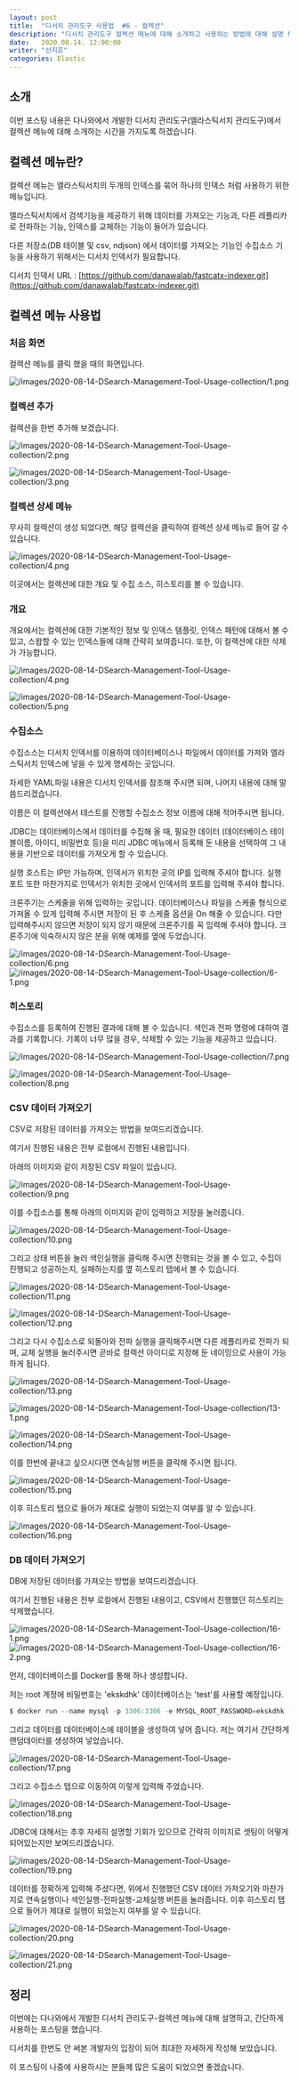 ```yaml
---
layout: post
title:  "디서치 관리도구 사용법  #6 - 컬렉션"
description: "디서치 관리도구 컬렉션 메뉴에 대해 소개하고 사용하는 방법에 대해 설명 하도록 하겠습니다." 
date:   2020.08.14. 12:00:00
writer: "선지호"  
categories: Elastic 
---
```


## 소개

이번 포스팅 내용은 다나와에서 개발한 디서치 관리도구(엘라스틱서치 관리도구)에서 컬렉션 메뉴에 대해 소개하는 시간을 가지도록 하겠습니다.

## 컬렉션 메뉴란?

컬렉션 메뉴는 엘라스틱서치의 두개의 인덱스를 묶어 하나의 인덱스 처럼 사용하기 위한 메뉴입니다.

엘라스틱서치에서 검색기능을 제공하기 위해 데이터를 가져오는 기능과, 다른 레플리카로 전파하는 기능, 인덱스를 교체하는 기능이 들어가 있습니다.

다른 저장소(DB 테이블 및 csv, ndjson) 에서 데이터를 가져오는 기능인 수집소스 기능을 사용하기 위해서는 디서치 인덱서가 필요합니다.

디서치 인덱서 URL : [https://github.com/danawalab/fastcatx-indexer.git](https://github.com/danawalab/fastcatx-indexer.git)

## 컬렉션 메뉴 사용법 

### 처음 화면

컬렉션 메뉴를 클릭 했을 때의 화면입니다.

![/images/2020-08-14-DSearch-Management-Tool-Usage-collection/1.png](/images/2020-08-14-DSearch-Management-Tool-Usage-collection/1.png)


### 컬렉션 추가 

컬렉션을 한번 추가해 보겠습니다.

![/images/2020-08-14-DSearch-Management-Tool-Usage-collection/2.png](/images/2020-08-14-DSearch-Management-Tool-Usage-collection/2.png)

![/images/2020-08-14-DSearch-Management-Tool-Usage-collection/3.png](/images/2020-08-14-DSearch-Management-Tool-Usage-collection/3.png)

### 컬렉션 상세 메뉴

무사히 컬렉션이 생성 되었다면, 해당 컬렉션을 클릭하여 컬렉션 상세 메뉴로 들어 갈 수 있습니다.

![/images/2020-08-14-DSearch-Management-Tool-Usage-collection/4.png](/images/2020-08-14-DSearch-Management-Tool-Usage-collection/4.png)

이곳에서는 컬렉션에 대한 개요 및 수집 소스, 히스토리를 볼 수 있습니다.

### 개요

개요에서는 컬렉션에 대한 기본적인 정보 및 인덱스 템플릿, 인덱스 패턴에 대해서 볼 수 있고, 스왑할 수 있는 인덱스들에 대해 간략히 보여줍니다.
또한, 이 컬렉션에 대한 삭제가 가능합니다.

![/images/2020-08-14-DSearch-Management-Tool-Usage-collection/4.png](/images/2020-08-14-DSearch-Management-Tool-Usage-collection/4.png)

![/images/2020-08-14-DSearch-Management-Tool-Usage-collection/5.png](/images/2020-08-14-DSearch-Management-Tool-Usage-collection/5.png)


### 수집소스

수집소스는 디서치 인덱서를 이용하여 데이터베이스나 파일에서 데이터를 가져와 엘라스틱서치 인덱스에 넣을 수 있게 명세하는 곳입니다.

자세한 YAML파일 내용은 디서치 인덱서를 참조해 주시면 되며, 나머지 내용에 대해 말씀드리겠습니다.

이름은 이 컬렉션에서 테스트를 진행할 수집소스 정보 이름에 대해 적어주시면 됩니다.

JDBC는 데이터베이스에서 데이터를 수집해 올 때, 필요한 데이터 (데이터베이스 테이블이름, 아이디, 비밀번호 등)을 미리 JDBC 메뉴에서 등록해 둔 내용을 선택하여 그 내용을 기반으로 데이터를 가져오게 할 수 있습니다.

실행 호스트는 IP만 가능하며, 인덱서가 위치한 곳의 IP를 입력해 주셔야 합니다.
실행 포트 또한 마찬가지로 인덱서가 위치한 곳에서 인덱서의 포트를 입력해 주셔야 합니다.

크론주기는 스케줄을 위해 입력하는 곳입니다. 
데이터베이스나 파일을 스케줄 형식으로 가져올 수 있게 입력해 주시면 저장이 된 후 스케줄 옵션을 On 해줄 수 있습니다.
다만 입력해주시지 않으면 저장이 되지 않기 때문에 크론주기를 꼭 입력해 주셔야 합니다.
크론주기에 익숙하시지 않은 분을 위해 예제를 옆에 두었습니다.

![/images/2020-08-14-DSearch-Management-Tool-Usage-collection/6.png](/images/2020-08-14-DSearch-Management-Tool-Usage-collection/6.png)
![/images/2020-08-14-DSearch-Management-Tool-Usage-collection/6-1.png](/images/2020-08-14-DSearch-Management-Tool-Usage-collection/6-1.png)

### 히스토리

수집소스를 등록하여 진행된 결과에 대해 볼 수 있습니다. 
색인과 전파 명령에 대하여 결과를 기록합니다.
기록이 너무 많을 경우, 삭제할 수 있는 기능을 제공하고 있습니다.

![/images/2020-08-14-DSearch-Management-Tool-Usage-collection/7.png](/images/2020-08-14-DSearch-Management-Tool-Usage-collection/7.png)

![/images/2020-08-14-DSearch-Management-Tool-Usage-collection/8.png](/images/2020-08-14-DSearch-Management-Tool-Usage-collection/8.png)

### CSV 데이터 가져오기 

CSV로 저장된 데이터를 가져오는 방법을 보여드리겠습니다.

여기서 진행된 내용은 전부 로컬에서 진행된 내용입니다.

아래의 이미지와 같이 저장된 CSV 파일이 있습니다.

![/images/2020-08-14-DSearch-Management-Tool-Usage-collection/9.png](/images/2020-08-14-DSearch-Management-Tool-Usage-collection/9.png)

이를 수집소스를 통해 아래의 이미지와 같이 입력하고 저장을 눌러줍니다.

![/images/2020-08-14-DSearch-Management-Tool-Usage-collection/10.png](/images/2020-08-14-DSearch-Management-Tool-Usage-collection/10.png)

그리고 상태 버튼을 눌러 색인실행을 클릭해 주시면 진행되는 것을 볼 수 있고, 수집이 진행되고 성공하는지, 실패하는지를 옆 히스토리 탭에서 볼 수 있습니다.

![/images/2020-08-14-DSearch-Management-Tool-Usage-collection/11.png](/images/2020-08-14-DSearch-Management-Tool-Usage-collection/11.png)

![/images/2020-08-14-DSearch-Management-Tool-Usage-collection/12.png](/images/2020-08-14-DSearch-Management-Tool-Usage-collection/12.png)

그리고 다시 수집소스로 되돌아와 전파 실행을 클릭해주시면 다른 레플리카로 전파가 되며, 교체 실행을 눌러주시면 곧바로 컬렉션 아이디로 지정해 둔 네이밍으로 사용이 가능하게 됩니다.

![/images/2020-08-14-DSearch-Management-Tool-Usage-collection/13.png](/images/2020-08-14-DSearch-Management-Tool-Usage-collection/13.png)

![/images/2020-08-14-DSearch-Management-Tool-Usage-collection/13-1.png](/images/2020-08-14-DSearch-Management-Tool-Usage-collection/13-1.png)

![/images/2020-08-14-DSearch-Management-Tool-Usage-collection/14.png](/images/2020-08-14-DSearch-Management-Tool-Usage-collection/14.png)

이를 한번에 끝내고 싶으시다면 연속실행 버튼을 클릭해 주시면 됩니다.

![/images/2020-08-14-DSearch-Management-Tool-Usage-collection/15.png](/images/2020-08-14-DSearch-Management-Tool-Usage-collection/15.png)

이후 히스토리 탭으로 들어가 제대로 실행이 되었는지 여부를 알 수 있습니다.

![/images/2020-08-14-DSearch-Management-Tool-Usage-collection/16.png](/images/2020-08-14-DSearch-Management-Tool-Usage-collection/16.png)

### DB 데이터 가져오기

DB에 저장된 데이터를 가져오는 방법을 보여드리겠습니다.

여기서 진행된 내용은 전부 로컬에서 진행된 내용이고, CSV에서 진행했던 히스토리는 삭제했습니다.

![/images/2020-08-14-DSearch-Management-Tool-Usage-collection/16-1.png](/images/2020-08-14-DSearch-Management-Tool-Usage-collection/16-1.png)
![/images/2020-08-14-DSearch-Management-Tool-Usage-collection/16-2.png](/images/2020-08-14-DSearch-Management-Tool-Usage-collection/16-2.png)

먼저, 데이터베이스를 Docker를 통해 하나 생성합니다.

저는 root 계정에 비밀번호는 'ekskdhk' 데이터베이스는 'test'를 사용할 예정입니다.

```jsx
$ docker run --name mysql -p 3306:3306 -e MYSQL_ROOT_PASSWORD=ekskdhk -e MYSQL_DATABASE=test -d mysql:latest
```

그리고 데이터를 데이터베이스에 테이블을 생성하여 넣어 줍니다. 저는 여기서 간단하게 랜덤데이터를 생성하여 넣었습니다. 

![/images/2020-08-14-DSearch-Management-Tool-Usage-collection/17.png](/images/2020-08-14-DSearch-Management-Tool-Usage-collection/17.png)

그리고 수집소스 탭으로 이동하여 이렇게 입력해 주었습니다.

![/images/2020-08-14-DSearch-Management-Tool-Usage-collection/18.png](/images/2020-08-14-DSearch-Management-Tool-Usage-collection/18.png)

JDBC에 대해서는 추후 자세히 설명할 기회가 있으므로 간략히 이미지로 셋팅이 어떻게 되어있는지만 보여드리겠습니다.

![/images/2020-08-14-DSearch-Management-Tool-Usage-collection/19.png](/images/2020-08-14-DSearch-Management-Tool-Usage-collection/19.png)

데이터를 정확하게 입력해 주셨다면, 위에서 진행했던 CSV 데이터 가져오기와 마찬가지로 연속실행이나 색인실행-전파실행-교체실행 버튼을 눌러줍니다.
이후 히스토리 탭으로 들어가 제대로 실행이 되었는지 여부를 알 수 있습니다.

![/images/2020-08-14-DSearch-Management-Tool-Usage-collection/20.png](/images/2020-08-14-DSearch-Management-Tool-Usage-collection/20.png)

![/images/2020-08-14-DSearch-Management-Tool-Usage-collection/21.png](/images/2020-08-14-DSearch-Management-Tool-Usage-collection/21.png)

## 정리

이번에는 다나와에서 개발한 디서치 관리도구-컬렉션 메뉴에 대해 설명하고, 간단하게 사용하는 포스팅을 했습니다.

디서치를 한번도 안 써본 개발자의 입장이 되어 최대한 자세하게 작성해 보았습니다.

이 포스팅이 나중에 사용하시는 분들께 많은 도움이 되었으면 좋겠습니다.